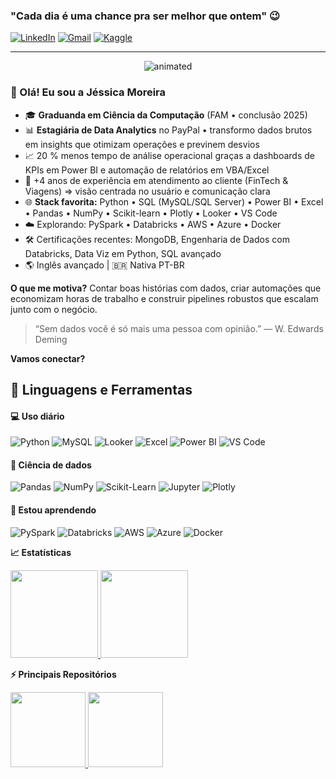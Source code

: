 ### "Cada dia é uma chance pra ser melhor que ontem" 😉


<!-- LINKS DE CONTATO -->
[![LinkedIn](https://img.shields.io/badge/LinkedIn-0A66C2?style=for-the-badge&logo=linkedin&logoColor=white)](https://www.linkedin.com/in/j%C3%A9ssica-moreira-24556b168/)
[![Gmail](https://img.shields.io/badge/Gmail-EA4335?style=for-the-badge&logo=gmail&logoColor=white)](mailto:jmmoreira22@gmail.com)
[![Kaggle](https://img.shields.io/badge/Kaggle-20BEFF?style=for-the-badge&logo=kaggle&logoColor=white)](https://www.kaggle.com/jmmoreira22)

---

<p align="center">
  <img src="https://github.com/Jehshegg/Jehshegg/blob/main/Banner.gif" alt="animated" />
</p>

### 👋 Olá! Eu sou a **Jéssica Moreira**

* 🎓 **Graduanda em Ciência da Computação** (FAM • conclusão 2025)
* 📊 **Estagiária de Data Analytics** no PayPal • transformo dados brutos em insights que otimizam operações e previnem desvios
* 📈 20 % menos tempo de análise operacional graças a dashboards de KPIs em Power BI e automação de relatórios em VBA/Excel
* 💬 +4 anos de experiência em atendimento ao cliente (FinTech & Viagens) ⇒ visão centrada no usuário e comunicação clara
* 🌐 **Stack favorita:** Python • SQL (MySQL/SQL Server) • Power BI • Excel • Pandas • NumPy • Scikit-learn • Plotly • Looker • VS Code
* ☁️ Explorando: PySpark • Databricks • AWS • Azure • Docker
* 🛠️ Certificações recentes: MongoDB, Engenharia de Dados com Databricks, Data Viz em Python, SQL avançado
* 🌎 Inglês avançado | 🇧🇷 Nativa PT-BR

**O que me motiva?** Contar boas histórias com dados, criar automações que economizam horas de trabalho e construir pipelines robustos que escalam junto com o negócio.

> “Sem dados você é só mais uma pessoa com opinião.” — W. Edwards Deming

**Vamos conectar?**



## 🚀 **Linguagens e Ferramentas**

#### 💻 Uso diário

![Python](https://img.shields.io/badge/Python-3776AB?style=for-the-badge&logo=python&logoColor=white)
![MySQL](https://img.shields.io/badge/MySQL-4479A1?style=for-the-badge&logo=mysql&logoColor=white)
![Looker](https://img.shields.io/badge/Looker-4285F4?style=for-the-badge&logo=looker&logoColor=white)
![Excel](https://img.shields.io/badge/Excel-217346?style=for-the-badge&logo=microsoft-excel&logoColor=white)
![Power BI](https://img.shields.io/badge/Power%20BI-F2C811?style=for-the-badge&logo=powerbi&logoColor=black)
![VS Code](https://img.shields.io/badge/VS%20Code-007ACC?style=for-the-badge&logo=visualstudiocode&logoColor=white)

#### 🎲 Ciência de dados
![Pandas](https://img.shields.io/badge/Pandas-150458?style=flat-square&logo=pandas&logoColor=white)
![NumPy](https://img.shields.io/badge/NumPy-013243?style=flat-square&logo=numpy&logoColor=white)
![Scikit-Learn](https://img.shields.io/badge/Scikit%20Learn-F7931E?style=flat-square&logo=scikit-learn&logoColor=white)
![Jupyter](https://img.shields.io/badge/Jupyter-F37626?style=flat-square&logo=jupyter&logoColor=white)
![Plotly](https://img.shields.io/badge/Plotly-3F4F75?style=flat-square&logo=plotly&logoColor=white)

#### 🌱 Estou aprendendo
![PySpark](https://img.shields.io/badge/PySpark-E25A1C?style=flat-square&logo=apachespark&logoColor=white)
![Databricks](https://img.shields.io/badge/Databricks-FF3621?style=flat-square&logo=databricks&logoColor=white)
![AWS](https://img.shields.io/badge/AWS-232F3E?style=flat-square&logo=amazonaws&logoColor=white)
![Azure](https://img.shields.io/badge/Azure-0078D4?style=flat-square&logo=microsoftazure&logoColor=white)
![Docker](https://img.shields.io/badge/Docker-2496ED?style=flat-square&logo=docker&logoColor=white)


<b> :chart_with_upwards_trend: Estatísticas</b>

<a href="https://github.com/Jehshegg">
  <img height="140em" src="https://github-readme-stats.vercel.app/api?username=Jehshegg&show_icons=true&theme=dark&include_commits=true"/>
</a>

<a href="https://github.com/Jehshegg">
  <img height="140em" src="https://github-readme-stats.vercel.app/api/top-langs/?username=Jehshegg&layout=compact&langs_count=8&theme=dark"/>
</a>

<br />

<b> ⚡ Principais Repositórios</b>

<a href="https://github.com/Jehshegg/EngenhariadeDados">
  <img height="120em" src="https://github-readme-stats.vercel.app/api/pin/?username=Jehshegg&repo=EngenhariadeDados&theme=dark"/>
</a>

<a href="https://github.com/Jehshegg/DataScience">
  <img height="120em" src="https://github-readme-stats.vercel.app/api/pin/?username=Jehshegg&repo=DataScience&theme=dark"/>
</a>

